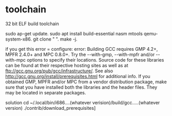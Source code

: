 # toolchain
32 bit ELF build toolchain


 sudo ap-get update.
 sudo apt install build-essential nasm mtools qemu-system-x86.
 git clone "	".
make -j.

if you get this error =
configure: error: Building GCC requires GMP 4.2+, MPFR 2.4.0+ and MPC 0.8.0+.
Try the --with-gmp, --with-mpfr and/or --with-mpc options to specify
their locations. Source code for these libraries can be found at
their respective hosting sites as well as at
ftp://gcc.gnu.org/pub/gcc/infrastructure/. See also
http://gcc.gnu.org/install/prerequisites.html for additional info. If
you obtained GMP, MPFR and/or MPC from a vendor distribution package,
make sure that you have installed both the libraries and the header
files. They may be located in separate packages.


solution cd ~/.local/bin/i686....(whatever verision)/build/gcc.....(whatever version)
./contrib/download_prerequisites]
